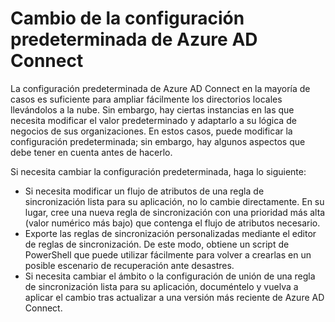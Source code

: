 <properties 
	pageTitle="Cambio de la configuración predeterminada de Azure AD Connect" 
	description="Obtenga información acerca de cómo cambiar la configuración predeterminada de Azure AD Connect." 
	services="active-directory" 
	documentationCenter="" 
	authors="billmath" 
	manager="swadhwa" 
	editor="curtand"/>

<tags 
	ms.service="active-directory" 
	ms.workload="identity" 
	ms.tgt_pltfrm="na" 
	ms.devlang="na" 
	ms.topic="article" 
	ms.date="05/28/2015" 
	ms.author="billmath"/>

# Cambio de la configuración predeterminada de Azure AD Connect 


La configuración predeterminada de Azure AD Connect en la mayoría de casos es suficiente para ampliar fácilmente los directorios locales llevándolos a la nube. Sin embargo, hay ciertas instancias en las que necesita modificar el valor predeterminado y adaptarlo a su lógica de negocios de sus organizaciones. En estos casos, puede modificar la configuración predeterminada; sin embargo, hay algunos aspectos que debe tener en cuenta antes de hacerlo.

Si necesita cambiar la configuración predeterminada, haga lo siguiente:

- Si necesita modificar un flujo de atributos de una regla de sincronización lista para su aplicación, no lo cambie directamente. En su lugar, cree una nueva regla de sincronización con una prioridad más alta (valor numérico más bajo) que contenga el flujo de atributos necesario.
- Exporte las reglas de sincronización personalizadas mediante el editor de reglas de sincronización. De este modo, obtiene un script de PowerShell que puede utilizar fácilmente para volver a crearlas en un posible escenario de recuperación ante desastres.
- Si necesita cambiar el ámbito o la configuración de unión de una regla de sincronización lista para su aplicación, documéntelo y vuelva a aplicar el cambio tras actualizar a una versión más reciente de Azure AD Connect. 

<!---HONumber=August15_HO6-->